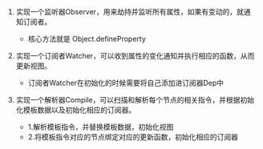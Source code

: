 1. 实现一个监听器Observer，用来劫持并监听所有属性，如果有变动的，就通知订阅者。
    - 核心方法就是 Object.defineProperty

2. 实现一个订阅者Watcher，可以收到属性的变化通知并执行相应的函数，从而更新视图。
    - 订阅者Watcher在初始化的时候需要将自己添加进订阅器Dep中
    
3. 实现一个解析器Compile，可以扫描和解析每个节点的相关指令，并根据初始化模板数据以及初始化相应的订阅器。
    - 1.解析模板指令，并替换模板数据，初始化视图
    - 2.将模板指令对应的节点绑定对应的更新函数，初始化相应的订阅器